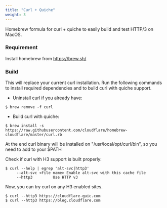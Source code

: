 ```yaml
---
title: "Curl + Quiche"
weight: 3
---
```


Homebrew formula for curl + quiche to easily build and test HTTP/3 on MacOS.

### Requirement
Install homebrew from https://brew.sh/

### Build
This will replace your current curl installation.
Run the following commands to install required dependencies and to build curl with quiche support.

  * Uninstall curl if you already have:
   
 ```shell
$ brew remove -f curl
```
  * Build curl with quiche:

```shell
$ brew install -s https://raw.githubusercontent.com/cloudflare/homebrew-cloudflare/master/curl.rb
```

At the end curl binary will be installed on "/usr/local/opt/curl/bin",
so you need to add to your $PATH

Check if curl with H3 support is built properly:
```shell
$ curl --help | egrep 'alt-svc|http3'
     --alt-svc <file name> Enable alt-svc with this cache file
     --http3         Use HTTP v3
```

Now, you can try curl on any H3 enabled sites.
```shell
$ curl --http3 https://cloudflare-quic.com
$ curl --http3 https://blog.cloudflare.com
```

